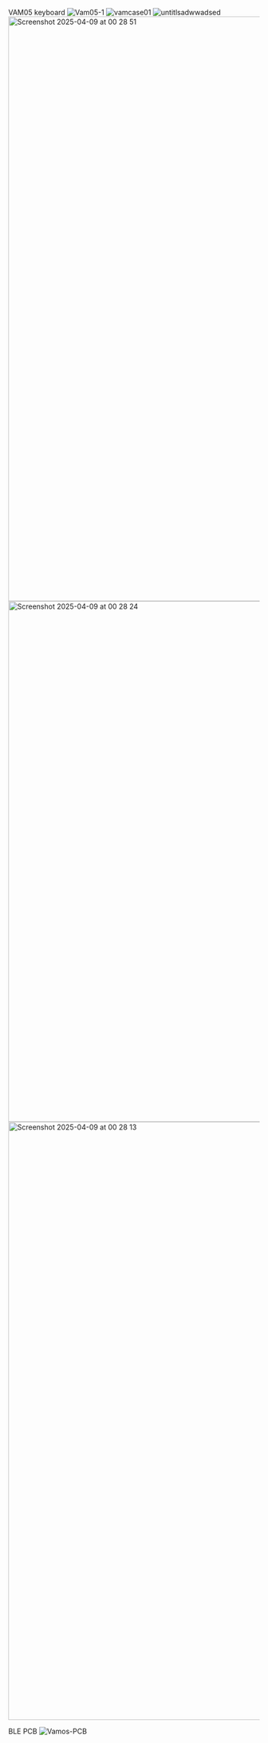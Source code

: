 VAM05 keyboard
![Vam05-1](https://github.com/user-attachments/assets/fcd82e2c-0d48-4d0b-b354-57c74ad60753)
![vamcase01](https://github.com/user-attachments/assets/e84aa84c-5e26-49ea-ba3d-fc436b8ed027)
![untitlsadwwadsed](https://github.com/user-attachments/assets/5e80c002-ec0d-4e9c-9293-618a30856bbf)
<img width="1171" alt="Screenshot 2025-04-09 at 00 28 51" src="https://github.com/user-attachments/assets/f629f73f-1c11-4a58-b1ea-208f906bf656" />
<img width="1043" alt="Screenshot 2025-04-09 at 00 28 24" src="https://github.com/user-attachments/assets/db402ffa-7544-4d3b-b92e-2be25632d2e7" />
<img width="1198" alt="Screenshot 2025-04-09 at 00 28 13" src="https://github.com/user-attachments/assets/e445f3a1-281d-450a-a93f-e4d0c3e7b2c6" />

BLE PCB
![Vamos-PCB](https://github.com/user-attachments/assets/1c101c14-25ae-4fa8-9ea5-07a872c52f03)
